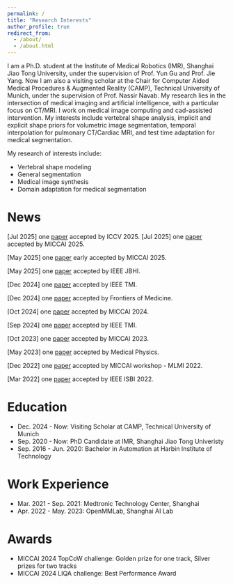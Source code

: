 ```yaml
---
permalink: /
title: "Research Interests"
author_profile: true
redirect_from: 
  - /about/
  - /about.html
---
```


I am a Ph.D. student at the Institute of Medical Robotics (IMR), Shanghai Jiao Tong University, under the supervision of Prof. Yun Gu and Prof. Jie Yang. Now I am also a visiting scholar at the Chair for Computer Aided Medical Procedures & Augmented Reality (CAMP), Technical University of Munich, under the supervision of Prof. Nassir Navab. My research lies in the intersection of medical imaging and artificial intelligence, with a particular focus on CT/MRI. I work on medical image computing and cad-assisted intervention. My interests include vertebral shape analysis, implicit and explicit shape priors for volumetric image segmentation, temporal interpolation for pulmonary CT/Cardiac MRI, and test time adaptation for medical segmentation.

My research of interests include:
- Vertebral shape modeling
- General segmentation
- Medical image synthesis
- Domain adaptation for medical segmentation

News
======
[Jul 2025] one [paper](https://arxiv.org/abs/2507.04547) accepted by ICCV 2025.
[Jul 2025] one [paper](https://arxiv.org/abs/2506.23673) accepted by MICCAI 2025.

[May 2025] one [paper](https://arxiv.org/abs/2505.17333) early accepted by MICCAI 2025.

[May 2025] one [paper](https://ieeexplore.ieee.org/abstract/document/11016174) accepted by IEEE JBHI.

[Dec 2024] one [paper](https://ieeexplore.ieee.org/abstract/document/10812757) accepted by IEEE TMI.

[Dec 2024] one [paper](https://link.springer.com/article/10.1007/s11684-024-1098-y) accepted by Frontiers of Medicine.

[Oct 2024] one [paper](https://link.springer.com/chapter/10.1007/978-3-031-72378-0_51) accepted by MICCAI 2024.

[Sep 2024] one [paper](https://ieeexplore.ieee.org/abstract/document/10697195/) accepted by IEEE TMI.

[Oct 2023] one [paper](https://link.springer.com/chapter/10.1007/978-3-031-43990-2_12) accepted by MICCAI 2023.

[May 2023] one [paper](https://aapm.onlinelibrary.wiley.com/doi/full/10.1002/mp.16467) accepted by Medical Physics.

[Dec 2022] one [paper](https://link.springer.com/chapter/10.1007/978-3-031-21014-3_7) accepted by MICCAI workshop - MLMI 2022.

[Mar 2022] one [paper](https://ieeexplore.ieee.org/abstract/document/9761551) accepted by IEEE ISBI 2022.

Education
======
- Dec. 2024 - Now: Visiting Scholar at CAMP, Technical University of Munich
- Sep. 2020 - Now: PhD Candidate at IMR, Shanghai Jiao Tong Univeristy
- Sep. 2016 - Jun. 2020: Bachelor in Automation at Harbin Institute of Technology


Work Experience
======
- Mar. 2021 - Sep. 2021: Medtronic Technology Center, Shanghai
- Apr. 2022 - May. 2023: OpenMMLab, Shanghai AI Lab



Awards
======
- MICCAI 2024 TopCoW challenge: Golden prize for one track, Silver prizes for two tracks
- MICCAI 2024 LIQA challenge: Best Performance Award




